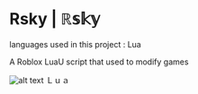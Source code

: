 # Rsky | ℝ𝕤𝕜𝕪 <In progress>

languages used in this project : Lua

A Roblox LuaU script that used to modify games


![alt text](https://encrypted-tbn0.gstatic.com/images?q=tbn:ANd9GcTHXXJpcjGOSFxxD3mvkaJ732VXqFXYZGwiWJtFwSgbqdSaYkDzpFgpu3evUwx5_G_ILeY&usqp=CAU) Ｌｕａ

